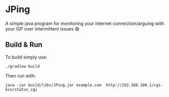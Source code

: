# JPing

A simple java program for monitoring your internet connection/arguing with your ISP over intermittent issues :smile:

## Build & Run

To build simply use:

```
./gradlew build
```

Then run with:

```
java -jar build/libs/JPing.jar example.com  http://192.168.100.1/cgi-bin/status_cgi
```
